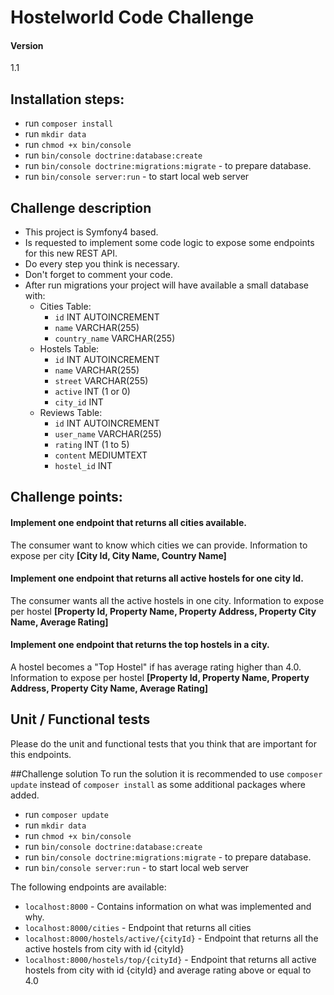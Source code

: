# Hostelworld Code Challenge

#### Version
1.1

## Installation steps:
* run `composer install`
* run `mkdir data`
* run `chmod +x bin/console`
* run `bin/console doctrine:database:create`
* run `bin/console doctrine:migrations:migrate` - to prepare database.
* run `bin/console server:run` - to start local web server

## Challenge description
 * This project is Symfony4 based.
 * Is requested to implement some code logic to expose some endpoints for this new REST API.
 * Do every step you think is necessary.
 * Don't forget to comment your code.
 * After run migrations your project will have available a small database with:
   * Cities Table:
     * `id` INT AUTOINCREMENT
     * `name` VARCHAR(255)
     * `country_name` VARCHAR(255)
   * Hostels Table:
      * `id` INT AUTOINCREMENT
      * `name` VARCHAR(255)
      * `street` VARCHAR(255)
      * `active` INT (1 or 0)
      * `city_id` INT
   * Reviews Table:
      * `id` INT AUTOINCREMENT
      * `user_name` VARCHAR(255)
      * `rating` INT (1 to 5)
      * `content` MEDIUMTEXT
      * `hostel_id` INT

## Challenge points:
 #### Implement one endpoint that returns all cities available.
 The consumer want to know which cities we can provide. Information to expose per city **[City Id, City Name, Country Name]**
 #### Implement one endpoint that returns all active hostels for one city Id.
 The consumer wants all the active hostels in one city.
 Information to expose per hostel **[Property Id, Property Name, Property Address, Property City Name, Average Rating]**
 #### Implement one endpoint that returns the top hostels in a city.
 A hostel becomes a "Top Hostel" if has average rating higher than 4.0.
 Information to expose per hostel **[Property Id, Property Name, Property Address, Property City Name, Average Rating]**

## Unit / Functional tests
Please do the unit and functional tests that you think that are important for this endpoints.


##Challenge solution
To run the solution it is recommended to use `composer update` instead of `composer install` as some additional packages where added.

* run `composer update`
* run `mkdir data`
* run `chmod +x bin/console`
* run `bin/console doctrine:database:create`
* run `bin/console doctrine:migrations:migrate` - to prepare database.
* run `bin/console server:run` - to start local web server

The following endpoints are available:

* `localhost:8000` - Contains information on what was implemented and why.
* `localhost:8000/cities` - Endpoint that returns all cities
* `localhost:8000/hostels/active/{cityId}` - Endpoint that returns all the active hostels from city with id {cityId}
* `localhost:8000/hostels/top/{cityId}` - Endpoint that returns all active hostels from city with id {cityId} and average rating above or equal to 4.0